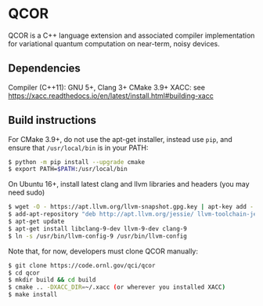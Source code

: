 # QCOR

QCOR is a C++ language extension and associated compiler implementation
for variational quantum computation on near-term, noisy devices.


## Dependencies
Compiler (C++11): GNU 5+, Clang 3+
CMake 3.9+
XACC: see https://xacc.readthedocs.io/en/latest/install.html#building-xacc

## Build instructions
For CMake 3.9+, do not use the apt-get installer, instead use `pip`, and
ensure that `/usr/local/bin` is in your PATH:
```bash
$ python -m pip install --upgrade cmake
$ export PATH=$PATH:/usr/local/bin
```

On Ubuntu 16+, install latest clang and llvm libraries and headers (you may need sudo)
```bash
$ wget -O - https://apt.llvm.org/llvm-snapshot.gpg.key | apt-key add -
$ add-apt-repository "deb http://apt.llvm.org/jessie/ llvm-toolchain-jessie main"
$ apt-get update
$ apt-get install libclang-9-dev llvm-9-dev clang-9
$ ln -s /usr/bin/llvm-config-9 /usr/bin/llvm-config
```

Note that, for now, developers must clone QCOR manually:
``` bash
$ git clone https://code.ornl.gov/qci/qcor
$ cd qcor
$ mkdir build && cd build
$ cmake .. -DXACC_DIR=~/.xacc (or wherever you installed XACC)
$ make install
```

